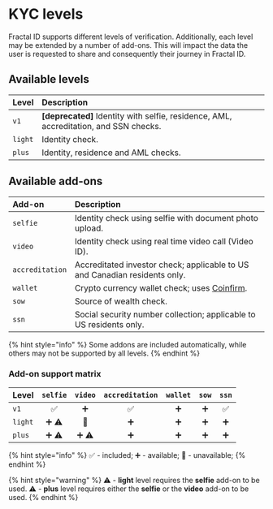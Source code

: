 # KYC levels

Fractal ID supports different levels of verification. Additionally, each level
may be extended by a number of add-ons. This will impact the data the user is
requested to share and consequently their journey in Fractal ID.

## Available levels

| Level | Description |
| :--- | :--- |
| `v1` | **[deprecated]** Identity with selfie, residence, AML, accreditation, and SSN checks. |
| `light` | Identity check. |
| `plus` | Identity, residence and AML checks. |

## Available add-ons

| Add-on | Description |
| :--- | :--- |
| `selfie` | Identity check using selfie with document photo upload. |
| `video` | Identity check using real time video call \(Video ID\). |
| `accreditation` | Accreditated investor check; applicable to US and Canadian residents only. |
| `wallet` | Crypto currency wallet check; uses [Coinfirm](https://www.coinfirm.com/). |
| `sow` | Source of wealth check. |
| `ssn` | Social security number collection; applicable to US residents only. |

{% hint style="info" %}
Some addons are included automatically, while others may not be supported by all levels.
{% endhint %}

### Add-on support matrix

| Level | `selfie` | `video` | `accreditation` | `wallet` | `sow` | `ssn` |
| :--- | :---: | :---: | :---: | :---: | :---: | :---: |
| `v1` | ✅ | ➕ | ✅ | ➕ | ➕ | ✅ |
| `light` | ➕ ⚠  | 🚫  | ➕ | ➕ | ➕ | ➕ |
| `plus` | ➕ ⚠  | ➕ ⚠  | ➕ | ➕ | ➕ | ➕ |

{% hint style="info" %}
✅ - included; ➕ - available; 🚫 - unavailable;
{% endhint %}

{% hint style="warning" %}
⚠ - **light** level requires the **selfie** add-on to be used.
⚠ - **plus** level requires either the **selfie** or the **video** add-on to be used.
{% endhint %}
